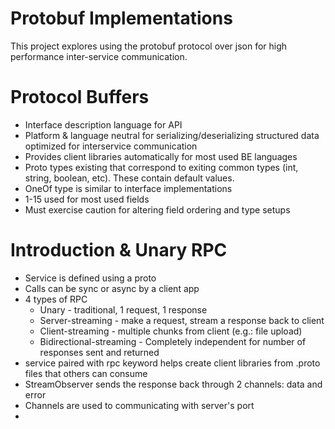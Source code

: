 # Protobuf Implementations 

This project explores using the protobuf protocol over json for high performance inter-service communication.
# Protocol Buffers
* Interface description language for API
* Platform & language neutral for serializing/deserializing structured data optimized for interservice communication
* Provides client libraries automatically for most used BE languages
* Proto types existing that correspond to exiting common types (int, string, boolean, etc). These contain default values.
* OneOf type is similar to interface implementations
* 1-15 used for most used fields
* Must exercise caution for altering field ordering and type setups

# Introduction & Unary RPC
* Service is defined using a proto
* Calls can be sync or async by a client app
* 4 types of RPC
  * Unary - traditional, 1 request, 1 response
  * Server-streaming - make a request, stream a response back to client
  * Client-streaming - multiple chunks from client (e.g.: file upload)
  * Bidirectional-streaming - Completely independent for number of responses sent and returned
* service paired with rpc keyword helps create client libraries from .proto files that others can consume
* StreamObserver sends the response back through 2 channels: data and error
* Channels are used to communicating with server's port
* 


